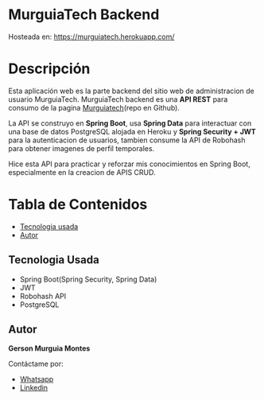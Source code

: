 # MurguiaTech Backend
  Hosteada en: https://murguiatech.herokuapp.com/

# Descripción
  Esta aplicación web es la parte backend del sitio web de administracion de usuario MurguiaTech.
  MurguiaTech backend es una **API REST** para consumo de la pagina [Murguiatech](https://github.com/Gerson-Murguia/Murguia-Tech-Frontend)(repo en Github).
  
  La API se construyo en **Spring Boot**, usa **Spring Data** para interactuar 
  con una base de datos PostgreSQL alojada en Heroku y **Spring Security + JWT** para la autenticacion de usuarios,
  tambien consume la API de Robohash para obtener imagenes de perfil temporales.
  
  Hice esta API para practicar y reforzar mis conocimientos en Spring Boot, especialmente en la creacion de APIS CRUD.
  
# Tabla de Contenidos
  - [Tecnologia usada](https://github.com/Gerson-Murguia/Murguia-Tech-Backend#tecnologia-usada)
  - [Autor](https://github.com/Gerson-Murguia/Murguia-Tech-Backend#autor)

## Tecnologia Usada
  - Spring Boot(Spring Security, Spring Data)
  - JWT
  - Robohash API
  - PostgreSQL
## Autor
**Gerson Murguia Montes**

Contáctame por:
- [Whatsapp](https://wa.me/51960904798)
- [Linkedin](https://www.linkedin.com/in/gersonmurguia/)
